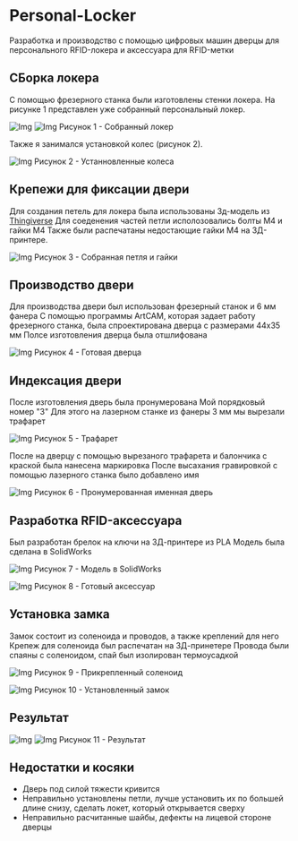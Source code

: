 # Personal-Locker
Разработка и производство с помощью цифровых машин дверцы для персонального RFID-локера и аксессуара для RFID-метки
## СБорка локера
С помощью фрезерного станка были изготовлены стенки локера. На рисунке 1 представлен уже собранный персональный локер.

![Img](IMG_6091.jpeg)
![Img](IMG_6092.jpeg)
Рисунок 1 - Собранный локер

Также я занимался установкой колес (рисунок 2).

![Img](IMG_6151.jpeg)
Рисунок 2 - Устанновленные колеса

## Крепежи для фиксации двери 
Для создания петель для локера была использованы 3д-модель из [Thingiverse](https://www.thingiverse.com/thing:2401035)
Для соеденения частей петли исполозовались болты М4 и гайки М4
Также были распечатаны недостающие гайки М4 на 3Д-принтере.

![Img](IMG_6132.jpeg)
Рисунок 3 - Собранная петля и гайки

## Производство двери
Для производства двери был использован фрезерный станок и 6 мм фанера
С помощью программы ArtCAM, которая задает работу фрезерного станка, была спроектирована дверца с размерами 44х35 мм
Полсе изготовления дверца была отшлифована

![Img]()
Рисунок 4 - Готовая дверца

## Индексация двери 
После изготовления дверь была пронумерована
Мой порядковый номер "3"
Для этого на лазерном станке из фанеры 3 мм мы вырезали трафарет

![Img](IMG_6150.jpeg)
Рисунок 5 - Трафарет

После на дверцу с помощью вырезаного трафарета и балончика с краской была нанесена маркировка
После высахания гравировкой с помощью лазерного станка было добавлено имя 

![Img](IMG_6147.jpeg)
Рисунок 6 - Пронумерованная именная дверь

## Разработка RFID-аксессуара
Был разработан брелок на ключи на 3Д-принтере из PLA
Модель была сделана в SolidWorks

![Img]()
Рисунок 7 - Модель в SolidWorks

![Img](IMG_6152.jpeg)
Рисунок 8 - Готовый аксессуар

## Установка замка 
Замок состоит из соленоида и проводов, а также креплений для него 
Крепеж для соленоида был распечатан на 3Д-принетере
Провода были спаяны с соленоидом, спай был изолирован термоусадкой 

![Img](IMG_6148.jpeg)
Рисунок 9 - Прикрепленный соленоид

![Img](IMG_6149.jpeg)
Рисунок 10 - Установленный замок 

## Результат
![Img](IMG_6145.jpeg)
![Img](IMG_6146.jpeg)
Рисунок 11 - Результат

## Недостатки и косяки
* Дверь под силой тяжести кривится
* Неправильно установлены петли, лучше установить их по большей длине снизу, сделать локет, который открывается сверху
* Неправильно расчитанные шайбы, дефекты на лицевой стороне дверцы


